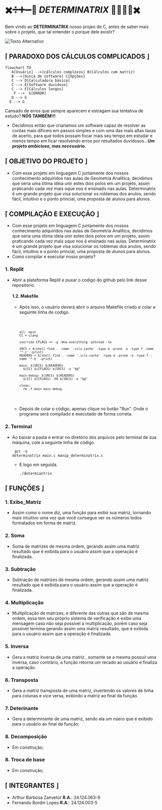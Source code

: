 #         ✖️➗➕➖🟰 ***DETERMINATRIX*** 🟰➖➕➗✖️

Bem vindo ao **DETERMINATRIX** nosso projeo de C, antes de saber mais sobre o projeto, que tal entender o porque dele existir?

<img src="https://img.freepik.com/vetores-gratis/ilustracao-de-formulas-quimicas_53876-18348.jpg?t=st=1728068074~exp=1728071674~hmac=8fc7faaf2b77d8382568cee20cc19097e85acfbc58b82ed0c34ebd3c4ec0a1a2&w=1380" alt="Texto Alternativo">

  ##  ⌈ PARADOXO DOS CÁLCULOS COMPLICADOS ⌋
 ```mermaid
flowchart TD
    A[Usuário] -->|cálculos complexos| B(Cálculos com matriz)
    B -->|busca de software| C{Opções}
    C --> D[Calculadora básica]
    C --> E[Software duvidoso]
    C --> F[Cálculos longos]
     F -->  G[ERROR]
    D --> G
   E --> G
```
Cansado de erros que sempre aparecem e estragam sua tentativa de estudo? **NÓS TAMBÉM!!!**
  - Decidimos então que criariamos um software capaz de resolver as contas mais dificeis em passos simples e com uma das mais altas taxas de acerto, para que todos possam focar mais seu tempo em estudar e menos tempo em ficar resolvendo erros por resultados duvidosos...***Um projeto ambicioso, mas necessário.***

  ##  ⌈ OBJETIVO DO PROJETO ⌋
  
  -  Com esse projeto em linguagem C juntamente dos nossos conhecimento adquiridos nas aulas de Geometria Analítica, decidimos que seria uma ótima ideia unir estes dois polos em um projeto, assim praticando cada vez mais oque nos é ensinado nas aulas. Determinatrix é um grande projeto que visa solucionar os roblemas dos anulos, sendo fácil, intuitivo e o ponto princial, uma proposta de alunos para alunos.

  ##  ⌈ COMPILAÇÃO E EXECUÇÃO ⌋
  
  -  Com esse projeto em linguagem C juntamente dos nossos conhecimento adquiridos nas aulas de Geometria Analítica, decidimos que seria uma ótima ideia unir estes dois polos em um projeto, assim praticando cada vez mais oque nos é ensinado nas aulas. Determinatrix é um grande projeto que visa solucionar os roblemas dos anulos, sendo fácil, intuitivo e o ponto princial, uma proposta de alunos para alunos.
-    Como compilar e executar nosso projeto?
### 1. Replit
-    Abrir a plataforma Replit e puxar o codigo do github pelo link desse repositorio.
      #### 1.2. Makefile 
     -    Após isso, o usuário deverá abrir o arquivo Makefile criado e colar a seguinte linha de codigo.
         <pre><code>
         
              all: main
              CC = clang
              
              override CFLAGS += -g -Wno-everything -pthread -lm
              
              SRCS = $(shell find . -name '.ccls-cache' -type d -prune -o -type f -name '*.c' -print)
              HEADERS = $(shell find . -name '.ccls-cache' -type d -prune -o -type f -name '*.h' -print)
              
              main: $(SRCS) $(HEADERS)
                $(CC) $(CFLAGS) $(SRCS) -o "$@"
              
              main-debug: $(SRCS) $(HEADERS)
                $(CC) $(CFLAGS) -O0 $(SRCS) -o "$@"
              
              clean:
                rm -f main main-debug
          </pre></code>
     - Depois de colar o código, apenas clique no botão "Run". Onde o programa será compilado e executado de forma correta.
### 2. Terminal
-  Ao baixar a pasta e entrar no diretório dos arquivos pelo terminal de sua máquina, cole a seguinte linha de código.
        <pre><code> gcc -o determinatrix main.c manip_determinatrix.c</pre></code>   
      -   E logo em seguida.
        <pre><code>./determiantrix</pre></code>

## ⌈ FUNÇÕES ⌋

### 1. Exibe_Matriz
-  Assim como o nome diz, uma função para exibir sua matriz, tornando mais intuitivo uma vez que você consegue ver os números todos formatados em forma de matriz.

### 2. Soma
-  Soma de matrizes de mesma ordem, gerando assim uma matriz resultado que é exibida para o usuário assim que a operação é finalizada.

### 3. Subtração
-  Subtração de matrizes de mesma ordem, gerando assim uma matriz resultado que é exibida para o usuário assim que a operação é finalizada.

### 4. Multiplicação
-  Multiplicação de matrizes, e diferente das outras que são de mesma ordem, essa tem seu próprio sistema de verificação e exibe uma mensagem caso não seja possível a multiplicação, porém caso seja possivel termina gerando assim uma matriz resultado, que é exibida para o usuário assim que a operação é finalizada.

### 5. Inversa
-  Gera a matriz inversa de uma matriz , somente se a mesma possuir uma inversa, caso contrário, a função retorna um recado ao usuário e finaliza a operação. 

### 6. Transposta
-  Gera a matriz transposta de uma matriz, invertendo os valores de linha para colunas e vice versa, exibindo a matriz ao final da função.

### 7. Deterinante
-  Gera a determinante de uma matriz, sendo ela um núero que é exibido para o usuário ao final da função;

### 8. Decomposição
-  Em construção;

### 8. Troca de base
-  Em construção;

## ⌈ INTEGRANTES ⌋

-    Arthur Barbosa Zanvetor  **R.A.**: 24.124.063-9
-    Fernando Bordin Lopes  **R.A.**: 24.124.003-5
  





  

